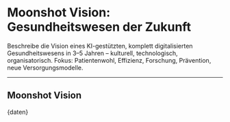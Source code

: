 <!-- moonshot_vision.md -->
# Moonshot Vision: Gesundheitswesen der Zukunft

Beschreibe die Vision eines KI-gestützten, komplett digitalisierten Gesundheitswesens in 3–5 Jahren – kulturell, technologisch, organisatorisch. Fokus: Patientenwohl, Effizienz, Forschung, Prävention, neue Versorgungsmodelle.

---

## Moonshot Vision

{daten}